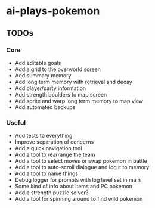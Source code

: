 # ai-plays-pokemon

## TODOs
### Core
* Add editable goals
* Add a grid to the overworld screen
* Add summary memory
* Add long term memory with retrieval and decay
* Add player/party information
* Add strength boulders to map screen
* Add sprite and warp long term memory to map view
* Add automated backups

### Useful
* Add tests to everything
* Improve separation of concerns
* Add a quick navigation tool
* Add a tool to rearrange the team
* Add a tool to select moves or swap pokemon in battle
* Add a tool to auto-scroll dialogue and log it to memory
* Add a tool to name things
* Debug logger for prompts with log level set in main
* Some kind of info about items and PC pokemon
* Add a strength puzzle solver?
* Add a tool for spinning around to find wild pokemon
